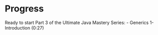 # Progress

Ready to start Part 3 of the Ultimate Java Mastery Series:
    - Generics 1- Introduction (0:27)
